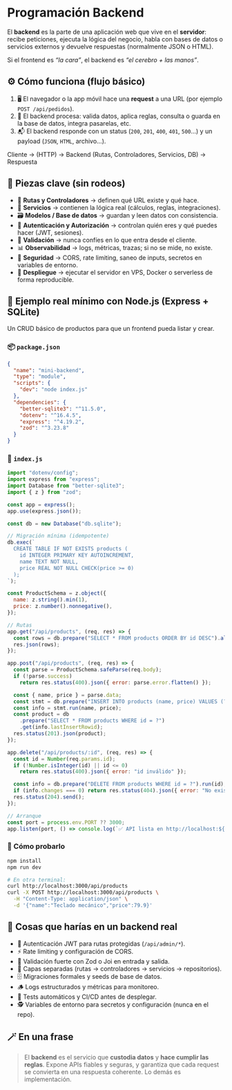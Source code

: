 # Programación Backend

El **backend** es la parte de una aplicación web que vive en el **servidor**: recibe peticiones, ejecuta la lógica del negocio, habla con bases de datos o servicios externos y devuelve respuestas (normalmente JSON o HTML).

Si el frontend es _“la cara”_, el backend es _“el cerebro + las manos”_.

## ⚙️ Cómo funciona (flujo básico)

1. 🖥️ El navegador o la app móvil hace una **request** a una URL (por ejemplo `POST /api/pedidos`).
2. 🧮 El backend procesa: valida datos, aplica reglas, consulta o guarda en la base de datos, integra pasarelas, etc.
3. 📬 El backend responde con un status (`200`, `201`, `400`, `401`, `500`…) y un payload (`JSON`, `HTML`, archivo…).

Cliente → (HTTP) → Backend (Rutas, Controladores, Servicios, DB) → Respuesta

## 🧩 Piezas clave (sin rodeos)

- 🧭 **Rutas y Controladores** → definen qué URL existe y qué hace.
- 🧠 **Servicios** → contienen la lógica real (cálculos, reglas, integraciones).
- 🗃️ **Modelos / Base de datos** → guardan y leen datos con consistencia.
- 🔐 **Autenticación y Autorización** → controlan quién eres y qué puedes hacer (JWT, sesiones).
- 🧼 **Validación** → nunca confíes en lo que entra desde el cliente.
- 📊 **Observabilidad** → logs, métricas, trazas; si no se mide, no existe.
- 🧱 **Seguridad** → CORS, rate limiting, saneo de inputs, secretos en variables de entorno.
- 🚀 **Despliegue** → ejecutar el servidor en VPS, Docker o serverless de forma reproducible.

## 🧪 Ejemplo real mínimo con Node.js (Express + SQLite)

Un CRUD básico de productos para que un frontend pueda listar y crear.

### 📦 `package.json`

```json
{
  "name": "mini-backend",
  "type": "module",
  "scripts": {
    "dev": "node index.js"
  },
  "dependencies": {
    "better-sqlite3": "^11.5.0",
    "dotenv": "^16.4.5",
    "express": "^4.19.2",
    "zod": "^3.23.8"
  }
}
```

### 🧠 `index.js`

```jsx
import "dotenv/config";
import express from "express";
import Database from "better-sqlite3";
import { z } from "zod";

const app = express();
app.use(express.json());

const db = new Database("db.sqlite");

// Migración mínima (idempotente)
db.exec(`
  CREATE TABLE IF NOT EXISTS products (
    id INTEGER PRIMARY KEY AUTOINCREMENT,
    name TEXT NOT NULL,
    price REAL NOT NULL CHECK(price >= 0)
  );
`);

const ProductSchema = z.object({
  name: z.string().min(1),
  price: z.number().nonnegative(),
});

// Rutas
app.get("/api/products", (req, res) => {
  const rows = db.prepare("SELECT * FROM products ORDER BY id DESC").all();
  res.json(rows);
});

app.post("/api/products", (req, res) => {
  const parse = ProductSchema.safeParse(req.body);
  if (!parse.success)
    return res.status(400).json({ error: parse.error.flatten() });

  const { name, price } = parse.data;
  const stmt = db.prepare("INSERT INTO products (name, price) VALUES (?, ?)");
  const info = stmt.run(name, price);
  const product = db
    .prepare("SELECT * FROM products WHERE id = ?")
    .get(info.lastInsertRowid);
  res.status(201).json(product);
});

app.delete("/api/products/:id", (req, res) => {
  const id = Number(req.params.id);
  if (!Number.isInteger(id) || id <= 0)
    return res.status(400).json({ error: "id inválido" });

  const info = db.prepare("DELETE FROM products WHERE id = ?").run(id);
  if (info.changes === 0) return res.status(404).json({ error: "No existe" });
  res.status(204).send();
});

// Arranque
const port = process.env.PORT ?? 3000;
app.listen(port, () => console.log(`✅ API lista en http://localhost:${port}`));
```

### 🧪 Cómo probarlo

```bash
npm install
npm run dev

# En otra terminal:
curl http://localhost:3000/api/products
curl -X POST http://localhost:3000/api/products \
  -H "Content-Type: application/json" \
  -d '{"name":"Teclado mecánico","price":79.9}'
```

## 🧱 Cosas que harías en un backend real

- 🔐 Autenticación JWT para rutas protegidas (`/api/admin/*`).
- ⚡ Rate limiting y configuración de CORS.
- 🧼 Validación fuerte con Zod o Joi en entrada y salida.
- 🧠 Capas separadas (rutas → controladores → servicios → repositorios).
- 🗄️ Migraciones formales y seeds de base de datos.
- 🪵 Logs estructurados y métricas para monitoreo.
- 🧪 Tests automáticos y CI/CD antes de desplegar.
- 🕵️ Variables de entorno para secretos y configuración (nunca en el repo).

## 🪄 En una frase

> El **backend** es el servicio que **custodia datos** y **hace cumplir las reglas**.
> Expone APIs fiables y seguras, y garantiza que cada request se convierta en una respuesta coherente.
> Lo demás es implementación.
